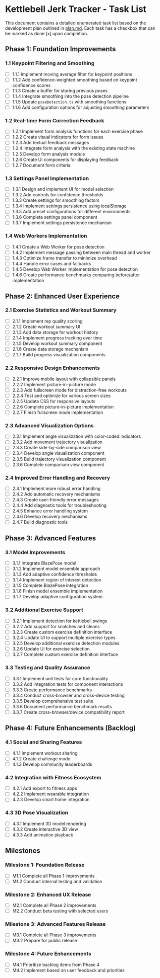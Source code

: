 # Kettlebell Jerk Tracker - Task List

This document contains a detailed enumerated task list based on the development plan outlined in [plan.md](plan.md). Each task has a checkbox that can be marked as done [x] upon completion.

## Phase 1: Foundation Improvements

### 1.1 Keypoint Filtering and Smoothing

- [ ] 1.1.1 Implement moving average filter for keypoint positions
- [ ] 1.1.2 Add confidence-weighted smoothing based on keypoint confidence scores
- [ ] 1.1.3 Create a buffer for storing previous poses
- [ ] 1.1.4 Integrate smoothing into the pose detection pipeline
- [ ] 1.1.5 Update `poseDetection.ts` with smoothing functions
- [ ] 1.1.6 Add configuration options for adjusting smoothing parameters

### 1.2 Real-time Form Correction Feedback

- [ ] 1.2.1 Implement form analysis functions for each exercise phase
- [ ] 1.2.2 Create visual indicators for form issues
- [ ] 1.2.3 Add textual feedback messages
- [ ] 1.2.4 Integrate form analysis with the existing state machine
- [ ] 1.2.5 Develop form analysis module
- [ ] 1.2.6 Create UI components for displaying feedback
- [ ] 1.2.7 Document form criteria

### 1.3 Settings Panel Implementation

- [ ] 1.3.1 Design and implement UI for model selection
- [ ] 1.3.2 Add controls for confidence thresholds
- [ ] 1.3.3 Create settings for smoothing factors
- [ ] 1.3.4 Implement settings persistence using localStorage
- [ ] 1.3.5 Add preset configurations for different environments
- [ ] 1.3.6 Complete settings panel component
- [ ] 1.3.7 Implement settings persistence mechanism

### 1.4 Web Workers Implementation

- [ ] 1.4.1 Create a Web Worker for pose detection
- [ ] 1.4.2 Implement message passing between main thread and worker
- [ ] 1.4.3 Optimize frame transfer to minimize overhead
- [ ] 1.4.4 Handle error cases and fallbacks
- [ ] 1.4.5 Develop Web Worker implementation for pose detection
- [ ] 1.4.6 Create performance benchmarks comparing before/after implementation

## Phase 2: Enhanced User Experience

### 2.1 Exercise Statistics and Workout Summary

- [ ] 2.1.1 Implement rep quality scoring
- [ ] 2.1.2 Create workout summary UI
- [ ] 2.1.3 Add data storage for workout history
- [ ] 2.1.4 Implement progress tracking over time
- [ ] 2.1.5 Develop workout summary component
- [ ] 2.1.6 Create data storage mechanism
- [ ] 2.1.7 Build progress visualization components

### 2.2 Responsive Design Enhancements

- [ ] 2.2.1 Improve mobile layout with collapsible panels
- [ ] 2.2.2 Implement picture-in-picture mode
- [ ] 2.2.3 Add fullscreen mode for distraction-free workouts
- [ ] 2.2.4 Test and optimize for various screen sizes
- [ ] 2.2.5 Update CSS for responsive layouts
- [ ] 2.2.6 Complete picture-in-picture implementation
- [ ] 2.2.7 Finish fullscreen mode implementation

### 2.3 Advanced Visualization Options

- [ ] 2.3.1 Implement angle visualization with color-coded indicators
- [ ] 2.3.2 Add movement trajectory visualization
- [ ] 2.3.3 Create side-by-side comparison view
- [ ] 2.3.4 Develop angle visualization component
- [ ] 2.3.5 Build trajectory visualization component
- [ ] 2.3.6 Complete comparison view component

### 2.4 Improved Error Handling and Recovery

- [ ] 2.4.1 Implement more robust error handling
- [ ] 2.4.2 Add automatic recovery mechanisms
- [ ] 2.4.3 Create user-friendly error messages
- [ ] 2.4.4 Add diagnostic tools for troubleshooting
- [ ] 2.4.5 Enhance error handling system
- [ ] 2.4.6 Develop recovery mechanisms
- [ ] 2.4.7 Build diagnostic tools

## Phase 3: Advanced Features

### 3.1 Model Improvements

- [ ] 3.1.1 Integrate BlazePose model
- [ ] 3.1.2 Implement model ensemble approach
- [ ] 3.1.3 Add adaptive confidence thresholds
- [ ] 3.1.4 Implement region of interest detection
- [ ] 3.1.5 Complete BlazePose integration
- [ ] 3.1.6 Finish model ensemble implementation
- [ ] 3.1.7 Develop adaptive configuration system

### 3.2 Additional Exercise Support

- [ ] 3.2.1 Implement detection for kettlebell swings
- [ ] 3.2.2 Add support for snatches and cleans
- [ ] 3.2.3 Create custom exercise definition interface
- [ ] 3.2.4 Update UI to support multiple exercise types
- [ ] 3.2.5 Develop additional exercise detection modules
- [ ] 3.2.6 Update UI for exercise selection
- [ ] 3.2.7 Complete custom exercise definition interface

### 3.3 Testing and Quality Assurance

- [ ] 3.3.1 Implement unit tests for core functionality
- [ ] 3.3.2 Add integration tests for component interactions
- [ ] 3.3.3 Create performance benchmarks
- [ ] 3.3.4 Conduct cross-browser and cross-device testing
- [ ] 3.3.5 Develop comprehensive test suite
- [ ] 3.3.6 Document performance benchmark results
- [ ] 3.3.7 Create cross-browser/device compatibility report

## Phase 4: Future Enhancements (Backlog)

### 4.1 Social and Sharing Features

- [ ] 4.1.1 Implement workout sharing
- [ ] 4.1.2 Create challenge mode
- [ ] 4.1.3 Develop community leaderboards

### 4.2 Integration with Fitness Ecosystem

- [ ] 4.2.1 Add export to fitness apps
- [ ] 4.2.2 Implement wearable integration
- [ ] 4.2.3 Develop smart home integration

### 4.3 3D Pose Visualization

- [ ] 4.3.1 Implement 3D model rendering
- [ ] 4.3.2 Create interactive 3D view
- [ ] 4.3.3 Add animation playback

## Milestones

### Milestone 1: Foundation Release

- [ ] M1.1 Complete all Phase 1 improvements
- [ ] M1.2 Conduct internal testing and validation

### Milestone 2: Enhanced UX Release

- [ ] M2.1 Complete all Phase 2 improvements
- [ ] M2.2 Conduct beta testing with selected users

### Milestone 3: Advanced Features Release

- [ ] M3.1 Complete all Phase 3 improvements
- [ ] M3.2 Prepare for public release

### Milestone 4: Future Enhancements

- [ ] M4.1 Prioritize backlog items from Phase 4
- [ ] M4.2 Implement based on user feedback and priorities